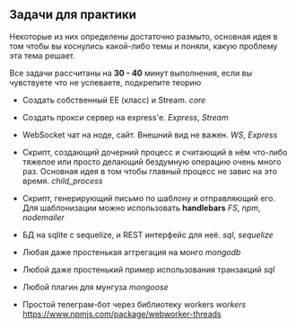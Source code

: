 ## Задачи для практики

Некоторые из них определены достаточно размыто, основная идея в том чтобы вы коснулись какой-либо темы и поняли, какую проблему эта тема решает.

Все задачи рассчитаны на **30 - 40** минут выполнения, если вы чувствуете что не успеваете, подкрепите теорию

* Создать собственный EE (класс) и Stream.
*core*

* Создать прокси сервер на express'е.
*Express*, *Stream*

* WebSocket чат на ноде, сайт. Внешний вид не важен.
*WS*, *Express*


* Скрипт, создающий дочерний процесс и считающий в нём что-либо тяжелое или просто делающий бездумную операцию очень много раз. Основная идея в том чтобы главный процесс не завис на это время.
*child_process*


* Скрипт, генерирующий письмо по шаблону и отправляющий его. Для шаблонизации можно использовать **handlebars**
*FS*, *npm*, *nodemailer*


* БД на sqlite с sequelize, и REST интерфейс для неё.
*sql*, *sequelize*


* Любая даже простенькая аггрегация на монго
*mongodb*


* Любой даже простенький пример использования транзакций
*sql*


* Любой плагин для мунгуза
*mongoose*


* Простой телеграм-бот через библиотеку workers
*workers*
https://www.npmjs.com/package/webworker-threads

